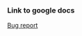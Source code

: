 ### Link to google docs
[Bug report](https://docs.google.com/spreadsheets/d/1fUs9SSRceZsmmxA2FLAUK6tFm9auFIElGIIrXZA4ofs/edit?usp=sharing)